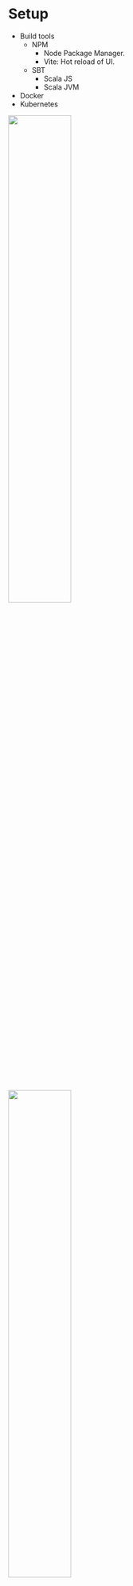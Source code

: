 # Setup

<div grid="~ cols-[50%_25%_25%] gap-1">
  <div>
   <v-clicks depth="3">

   - Build tools
     - NPM
       - Node Package Manager.
       - <span v-mark="{type:'underline', color:'orange', at:9, delay:2000}">Vite: Hot reload of UI.</span>
     - SBT
       - <span v-mark="{type:'underline', color:'orange', at:9}">Scala JS</span>
       - Scala JVM
   - Docker
   - Kubernetes
   </v-clicks>
  </div>
  <div>
    <img v-click="+8" src="../images/dev-stack-scala.svg" style="width: 50%" />
  </div>
  <div>
    <img v-click="+6" src="../images/dev-stack-scalajs.svg" style="width: 50%" />
  </div>
</div>

---

# Demo

Dozen of tools to setup ... 

<div grid="~ cols-2">
<div v-click><img  src="../images/keyboard.webp" width="20%"/>
package.json, vite.config.js, build.sbt, plugins.sbt, Dockerfile, Kubernetes, ...
</div>
<img v-click src="../images/boring.webp" width="40%"/>
</div>

---

# One line to setup a new project

<img src="../images/lazyness.png" width="20%" />

<div  v-click>Let's automate it with a template
```bash
sbt new cheleb/zio-scalajs-laminar.g8 --name=devoxx-fullstack-demo
```
</div>

<div v-click>
Or with K8S / ArgoCD support.


```bash
sbt new cheleb/zio-scalajs-laminar.g8  --name=zio-laminar-demo-k8s\
                                       --githubUser=cheleb --with-argocd=true --version=0.0.6 --force

```
</div>


---

# One line to go to work

<div  v-click>
  <img src="../images/gotowork.webp" width="400" />

```bash
code devoxx-fullstack-demo
```
</div>
<div v-click>
Or with K8S / ArgoCD support.
```bash
code devoxx-fullstack-demo-k8s
```
</div>

<!--

 Now we have a project with a fullstack setup.

 With a few commands, we can start the development environment.

 * sbt X 2 (backend, frontend)
 * vite
 * docker

Or just open the project in VSCode.

-->

---

## VSCode / Metals 🤘🏼

Task automation with <span v-mark="{type:'circle', color:'orange', at:1}">`.vscode/tasks.json`</span> and `launch.json`

````md magic-move {lines: true, at:2}
```json {*|7|9|11-12}
{
  "version": "2.0.0",
  "tasks": [
    {
       "label": "demo",
        "runOptions": {
            "runOn": "folderOpen"
        },
        "dependsOrder": "sequence",
        "dependsOn": [
            "setup",
            "runDemo"
        ],
        "problemMatcher": [],
        "group": {
            "kind": "build"
        }
    }
  ]
}
```

```json {*|4|8}
{
    "label": "setup",
    "type": "shell",
    "command": "./scripts/setup.sh",
    "presentation": {
        "panel": "dedicated",
        "group": "runDevCmd",
        "close": true
    },
    "group": "build"
}
```

```json {*|3|5-8}
{
    "label": "runDemo",
    "dependsOrder": "parallel",
    "dependsOn": [
        "docker",
        "serverRun",
        "fastLink",
        "npmDev"
    ],
    "problemMatcher": [],
    "group": {
        "kind": "build"
    }
},
```

````

<!--

Who wants to type the same commands over and over again?
Who knows about tasks.json in VSCode ?
  * Just a few lines of JSON to automate tasks.


When folder opens, run the setup script, then run the demo.

-->

---


# Project Structure / SBT

<div grid="~ cols-3">
  <div></div>
  <div v-click>
    <img src="../images/crossproject.drawio.svg" style="width: 50%" />
  </div>
  <div></div>
  <div>
    <h4>server</h4>
    <img src="../images/scala.drawio.svg" style="width: 50%" />
  </div>
  <div v-click>
    <img src="../images/scala-jvm-js.drawio.svg" style="width: 50%" /></div>
  <div>
    <h4>client</h4>
    <img src="../images/scalajs.drawio.svg" style="width: 50%" />
  </div>
</div>

<div v-click  style="position:absolute"  v-motion
  :initial="{ x: 0, y: -100 }"
  :enter="{ x: 160, y: -85 }"
  >
  <img src="../images/scala-jvm-js-deps.drawio.svg" alt="ZIO" style="width: 50%; height: auto;" />
</div>

<!-- 

In the end we have a project structure with a backend and a frontend.

But how to share code between the two, after all, we are in the Scala ecosystem on both sides of the wire.

Here comes the SBT Cross Project.

This project element will only exist at compile time, it will not be published, but it will be casted to the JVM and JS projects.

The JVM project will depend on the shared project, and the JS project will depend on the shared project.

-->


---

# SBT Cross Project
<h4>Shared</h4>

```scala
lazy val shared: CrossProject = crossProject(JSPlatform, JVMPlatform)
// [...]  
lazy val sharedJvm: Project = shared.jvm
lazy val sharedJs: Project  = shared.js
```

<div grid="~ cols-2 gap-4">
<div v-click="+1">
<h4>Server</h4>
```scala {*|3}{at:2}
lazy val server = project
  .settings( /* [...] */ )
  .dependsOn(sharedJvm)
```
</div>
<div v-click="+3">
<h4>Client</h4>
```scala {*|4}{at:4}
lazy val client = project
  .enablePlugins(ScalaJSPlugin)
  .settings( /* [...] */ )
  .dependsOn(sharedJs)
```
</div>
</div>

<!--

This how we define the shared project in SBT. It is rather simple, we define a CrossProject that will be casted to the JVM and JS projects.

Add backends and frontends dependencies to the shared project variant according to the platform.

-->


---

# Setup / Backend

<img src="../images/completed.webp" />

---

### Setup / Frontend / NPM / package.json

```json {*|7-11,20-21|13-18}{lines:true}
{
  "name": "scalaZio-fullstack-demo",
  "private": true,
  "version": "0.0.1",
  "main": "index.js",
  "type": "module",
  "scripts": {
    "dev": "vite",
    "build": "vite build",
    "preview": "vite preview"
  },
  "license": "MIT",
  "dependencies": {
    "@ui5/webcomponents": "2.1.0",
    "@ui5/webcomponents-fiori": "2.1.0",
    "@ui5/webcomponents-icons": "2.1.0",
    "chart.js": "2.9.4"
  },
  "devDependencies": {
    "@scala-js/vite-plugin-scalajs": "^1.0.0",
    "vite": "^5.4.9",
    "typescript": "5.6.3",
    "@types/chart.js": "2.9.29"
  }
}
```

<!--

This is the package.json file for the frontend project.

Build time dependencies are vite and scala-js plugin.

Development time dependencies are typescript and chart.js to illustrate how to use a JS library in a ScalaJS project.

-->

---

### Setup / Frontend / NPM / vite.config.js


```js {*|2|5|8|12}
import { defineConfig } from "vite";
import scalaJSPlugin from "@scala-js/vite-plugin-scalajs";

export default defineConfig({
    plugins: [scalaJSPlugin({
        // path to the directory containing the sbt build
        // default: '.'
        cwd: '../..',

        // sbt project ID from within the sbt build to get fast/fullLinkJS from
        // default: the root project of the sbt build
        projectID: 'client',

        // URI prefix of imports that this plugin catches (without the trailing ':')
        // default: 'scalajs' (so the plugin recognizes URIs starting with 'scalajs:')
        uriPrefix: 'scalajs',
    })],
    build: {
        sourcemap: true,
    }
});
```

<!-- Vite must configure to listen to the ScalaJS transpiler -->

---

# Setup / Frontend

<img src="../images/completed.webp" />


<div v-click v-motion style="position:absolute"  
  :initial="{ x: 0, y: -100 }"
  :enter="{ x: 400, y: -100 }"
  :leave="{ x: 50 }"
>
 Enjoy the ride 🚀

 - Hot reload of UI
 - Warm reload of Backend

</div>
